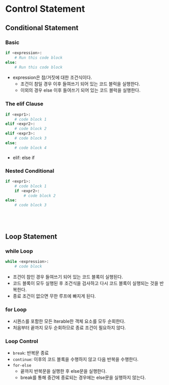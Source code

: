 # Control Statement
## Conditional Statement
### Basic
```python
if <expression>:
    # Run this code block
else:
    # Run this code block
```
- expression은 참/거짓에 대한 조건식이다.
    - 조건이 참일 경우 이후 들여쓰기 되어 있는 코드 블럭을 실행한다.
    - 이외의 경우 else 이후 들여쓰기 되어 있는 코드 블럭을 실행한다.

### The elif Clause
```python
if <expr1>:
    # code block 1
elif <expr2>:
    # code block 2
elif <expr3>:
    # code block 3
else:
    # code block 4
```
- elif: else if

### Nested Conditional
```python
if <expr1>:
    # code block 1
    if <expr2>:
        # code block 2
else:
    # code block 3
```
<br></br>

## Loop Statement
### while Loop
```python
while <expression>:
    # code block
```
- 조건이 참인 경우 들여쓰기 되어 있는 코드 블록이 실행된다.
- 코드 블록이 모두 실행된 후 조건식을 검사하고 다시 코드 블록이 실행되는 것을 반복한다.
- 종료 조건이 없으면 무한 루프에 빠지게 된다.

### for Loop
- 시퀀스를 포함한 모든 Iterable한 객체 요소를 모두 순회한다.
- 처음부터 끝까지 모두 순회하므로 종료 조건이 필요하지 않다.

### Loop Control
- `break`: 반복문 종료
- `continue`: 이후의 코드 블록을 수행하지 않고 다음 반복을 수행한다.
- `for-else`
    - 끝까지 반복문을 실행한 후 else문을 실행한다.
    - break를 통해 중간에 종료되는 경우에는 else문을 실행하지 않는다.